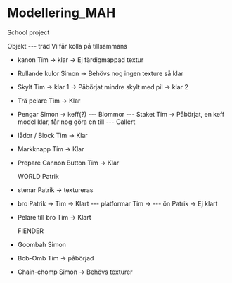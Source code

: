 ﻿# Modellering_MAH
School project

Objekt
--- träd          Vi får kolla på tillsammans
- kanon         Tim -> klar -> Ej färdigmappad textur
- Rullande kulor Simon -> Behövs nog ingen texture så klar
- Skylt         Tim -> klar 1 -> Påbörjat mindre skylt med pil -> klar 2
- Trä pelare    Tim -> Klar
- Pengar	Simon -> keff(?)
--- Blommor
--- Staket        Tim -> Påbörjat, en keff model klar, får nog göra en till
--- Gallert
- lådor / Block Tim -> Klar 
- Markknapp     Tim -> Klar
- Prepare Cannon Button Tim -> Klar  	

  WORLD         Patrik 
- stenar        Patrik -> textureras
- bro           Patrik -> Tim -> Klart
--- platformar    Tim -> 
--- ön            Patrik -> Ej klart
- Pelare till bro Tim -> Klart


  FIENDER
- Goombah	Simon
- Bob-Omb	Tim -> påbörjad
- Chain-chomp   Simon -> Behövs texturer